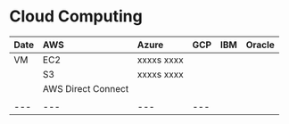 # Cloud Computing

| Date       | AWS | Azure | GCP | IBM | Oracle |
| :---       | :--- | :--- | :--- | :--- | :--- |
| VM | EC2 | xxxxs xxxx |     |
|  | S3 | xxxxs xxxx |     |
|    | AWS Direct Connect |     |     |
|    |  |     |     |  |  |
| --- | --- | --- | --- |
